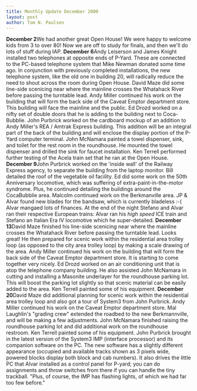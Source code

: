 ```yaml
---
title: Monthly Update December 2000 
layout: post
author: Tom N. Paulsen
---
```




 **December 2**We had another great Open House! We were happy to welcome kids from 3 to over 80! Now we are off to study for finals, and then we'll do lots of stuff during IAP. **December 6**Andy Leiserson and James Knight installed two telephones at opposite ends of P\-Yard. These are connected to the PC\-based telephone system that Mike Newman donated some time ago. In conjunction with previously completed installations, the new telephone system, like the old one in building 20, will radically reduce the need to shout across the room during Open House.  David Maze did some line\-side scenicing near where the mainline crosses the Whatahack River before passing the turntable lead. Andy Miller continued his work on the building that will form the back side of the Caveat Emptor department store. This building will face the mainline and the public. Ed Drozd worked on a nifty set of double doors that he is adding to the building next to Coca\-Bubblie.  John Purbrick worked on the cardboard mockup of an addition to Andy Miller's REA / Amtrak Express building. This addition will be an integral part of the back of the building and will enclose the display portion of the P\-Yard computer terminal. John McNamara painted a towel dispenser, sink, and toilet for the rest room in the roundhouse. He mounted the towel dispenser and drilled the sink for faucet installation. Ken Terrell performed further testing of the Acela train set that he ran at the Open House. **December 9**John Purbrick worked on the 'inside wall' of the Railway Express agency, to separate the building from the laptop monitor. Bill detailed the roof of the vegetable oil facility. Ed did some work on the 50th Anniversary locomotive, which was suffering of extra\-paint\-in\-the\-motor syndrome. Plus, he continued detailing the buildings around the CocaBubblie area. Malcolm continued work on the Berkmanville area. JP \& Alvar found new blades for the bandsaw, which is currently bladeless :\-( Alvar mangaed lots of finances. At the end of the night Stefano and Alvar ran their respective European trains: Alvar ran his *high speed* ICE train and Stefano an Italian Era IV locomotive which he super\-detailed. **December 13**David Maze finished his line\-side scenicing near where the mainline crosses the Whatahack River before passing the turntable lead. Looks great! He then prepared for scenic work within the residential area trolley loop (as opposed to the city area trolley loop) by making a scale drawing of the area. Andy Miller continued his work on the building that will form the back side of the Caveat Emptor department store. It is starting to come together very nicely. Ed Drozd worked on an air conditioning unit that is atop the telephone company building. He also assisted John McNamara in cutting and installing a Masonite underlayer for the roundhouse parking lot. This will boost the parking lot slightly so that scenic material can be easily added to the area. Ken Terrell painted some of his equipment. **December 20**David Maze did additional planning for scenic work within the residential area trolley loop and also got a tour of System3 from John Purbrick. Andy Miller continued his work on the Caveat Emptor department store. Mal Laughlin's "grading crew" extended the roadbed to the new Berkmannville, and will be making a few adjustments. John McNamara finished raising the roundhouse parking lot and did additional work on the roundhouse restroom. Ken Terrell painted some of his equipment.  John Purbrick brought in the latest version of the System3 IMP (interface processor) and its companion software on the PC. The new software has a slightly different appearance (occupied and available tracks shown as 3 pixels wide, powered blocks display both block and cab numbers). It also drives the little PC that Alvar installed as a control panel for P\-yard; you can do assignments and throw switches from there if you can handle the tiny trackball. "Plus, of course, the IMP has flashing lights, of which we had far too few before."   